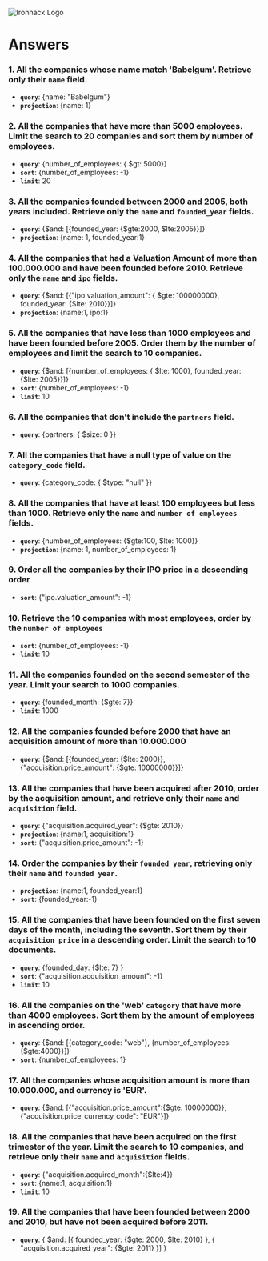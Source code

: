 ![Ironhack Logo](https://i.imgur.com/1QgrNNw.png)

# Answers

### 1. All the companies whose name match 'Babelgum'. Retrieve only their `name` field.
- **`query`**: {name: "Babelgum"}
- **`projection`**: {name: 1}

### 2. All the companies that have more than 5000 employees. Limit the search to 20 companies and sort them by **number of employees**.
- **`query`**: {number_of_employees: { $gt: 5000}}
- **`sort`**: {number_of_employees: -1}
- **`limit`**: 20

### 3. All the companies founded between 2000 and 2005, both years included. Retrieve only the `name` and `founded_year` fields.
- **`query`**: {$and: [{founded_year: {$gte:2000, $lte:2005}}]}
- **`projection`**: {name: 1, founded_year:1}
### 4. All the companies that had a Valuation Amount of more than 100.000.000 and have been founded before 2010. Retrieve only the `name` and `ipo` fields.
- **`query`**: {$and: [{"ipo.valuation_amount": { $gte: 100000000}, founded_year: {$lte: 2010}}]}
- **`projection`**: {name:1, ipo:1}

### 5. All the companies that have less than 1000 employees and have been founded before 2005. Order them by the number of employees and limit the search to 10 companies.
- **`query`**: {$and: [{number_of_employees: { $lte: 1000}, founded_year: {$lte: 2005}}]}
- **`sort`**: {number_of_employees: -1}
- **`limit`**: 10

### 6. All the companies that don't include the `partners` field.
- **`query`**: {partners: { $size: 0 }}
<!-- { partners: { $exists: false } } -->

### 7. All the companies that have a null type of value on the `category_code` field.
- **`query`**: {category_code: { $type: "null" }}

### 8. All the companies that have at least 100 employees but less than 1000. Retrieve only the `name` and `number of employees` fields.
- **`query`**: {number_of_employees: {$gte:100, $lte: 1000}}
- **`projection`**: {name: 1, number_of_employees: 1}
### 9. Order all the companies by their IPO price in a descending order
- **`sort`**: {"ipo.valuation_amount": -1}

### 10. Retrieve the 10 companies with most employees, order by the `number of employees`
- **`sort`**: {number_of_employees: -1}
- **`limit`**: 10

### 11. All the companies founded on the second semester of the year. Limit your search to 1000 companies.
- **`query`**: {founded_month: {$gte: 7}}
- **`limit`**: 1000

### 12. All the companies founded before 2000 that have an acquisition amount of more than 10.000.000
- **`query`**: {$and: [{founded_year: {$lte: 2000}}, {"acquisition.price_amount": {$gte: 10000000}}]}

### 13. All the companies that have been acquired after 2010, order by the acquisition amount, and retrieve only their `name` and `acquisition` field.
- **`query`**: {"acquisition.acquired_year": {$gte: 2010}}
- **`projection`**: {name:1, acquisition:1}
- **`sort`**: {"acquisition.price_amount": -1}

### 14. Order the companies by their `founded year`, retrieving only their `name` and `founded year`.
- **`projection`**: {name:1, founded_year:1}
- **`sort`**: {founded_year:-1}
### 15. All the companies that have been founded on the first seven days of the month, including the seventh. Sort them by their `acquisition price` in a descending order. Limit the search to 10 documents.
- **`query`**: {founded_day: {$lte: 7} }
- **`sort`**: {"acquisition.acquisition_amount": -1}
- **`limit`**: 10

### 16. All the companies on the 'web' `category` that have more than 4000 employees. Sort them by the amount of employees in ascending order.
- **`query`**: {$and: [{category_code: "web"}, {number_of_employees:{$gte:4000}}]}
- **`sort`**: {number_of_employees: 1}
### 17. All the companies whose acquisition amount is more than 10.000.000, and currency is 'EUR'.
- **`query`**: {$and: [{"acquisition.price_amount":{$gte: 10000000}}, {"acquisition.price_currency_code": "EUR"}]}

### 18. All the companies that have been acquired on the first trimester of the year. Limit the search to 10 companies, and retrieve only their `name` and `acquisition` fields.
- **`query`**: {"acquisition.acquired_month":{$lte:4}}
- **`sort`**: {name:1, acquisition:1}
- **`limit`**: 10
### 19. All the companies that have been founded between 2000 and 2010, but have not been acquired before 2011.
- **`query`**: { $and: [{ founded_year: {$gte: 2000, $lte: 2010} }, { "acquisition.acquired_year": {$gte: 2011} }] }
